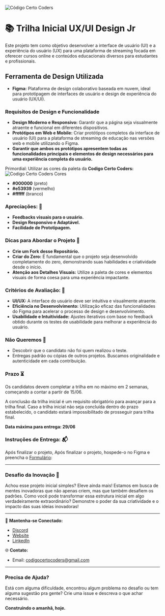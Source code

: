 ![Código Certo Coders](https://utfs.io/f/3b2340e8-5523-4aca-a549-0688fd07450e-j4edu.jfif)

# 📚 Trilha Inicial UX/UI Design Jr
Este projeto tem como objetivo desenvolver a interface de usuário (UI) e a experiência do usuário (UX) para uma plataforma de streaming focada em oferecer cursos online e conteúdos educacionais diversos para estudantes e profissionais.

## Ferramenta de Design Utilizada
- **Figma:** Plataforma de design colaborativo baseada em nuvem, ideal para prototipagem de interfaces de usuário e design de experiência do usuário (UX/UI).

### Requisitos de Design e Funcionalidade 
- **Design Moderno e Responsivo:** Garantir que a página seja visualmente atraente e funcional em diferentes dispositivos.
- **Protótipos em Web e Mobile:** Criar protótipos completos da interface de usuário (UI) para a plataforma de streaming de educação nas versões web e mobile utilizando o Figma.
- **Garantir que ambos os protótipos apresentem todas as funcionalidades principais e elementos de design necessários para uma experiência completa do usuário.**

Primordial: Utilizar as cores da paleta da **Codigo Certo Coders:**
![Codigo Certo Coders Cores](https://github.com/codigocerto/TrilhaFrontEndJR-JUN15/assets/170693068/5ced1a97-b2c6-4f54-836c-7b3e115f879f)
- **#000000** (preto)
- **#e53939** (vermelho)
- **#ffffff** (branco)

### Apreciações: 🎉
- **Feedbacks visuais para o usuário.**
- **Design Responsivo e Adaptável.**
- **Facilidade de Prototipagem.**

### Dicas para Abordar o Projeto 🌟
- **Crie um Fork desse Repositório.**
- **Criar do Zero:** É fundamental que o projeto seja desenvolvido completamente do zero, demonstrando suas habilidades e criatividade desde o início.
- **Atenção aos Detalhes Visuais:** Utilize a paleta de cores e elementos visuais de forma coesa para uma experiência impactante.

### Critérios de Avaliação: 📝
- **UI/UX:** A interface do usuário deve ser intuitiva e visualmente atraente.
- **Eficiência no Desenvolvimento:** Utilização eficaz das funcionalidades do Figma para acelerar o processo de design e desenvolvimento.
- **Usabilidade e Intuitividade:** Ajustes iterativos com base no feedback obtido durante os testes de usabilidade para melhorar a experiência do usuário.

### Não Queremos 🚫
- Descobrir que o candidato não foi quem realizou o teste.
- Entregas padrão ou cópias de outros projetos. Buscamos originalidade e autenticidade em cada contribuição.

### Prazo ⏳
Os candidatos devem completar a trilha em no máximo em 2 semanas, começando a contar a partir de 15/06.

A conclusão da trilha inicial é um requisito obrigatório para avançar para a trilha 
final. Caso a trilha inicial não seja concluída dentro do prazo estabelecido, o 
candidato estará impossibilitado de prosseguir para trilha final.

**Data máxima para entrega: 29/06**

### Instruções de Entrega: 📬
Após finalizar o projeto, Após finalizar o projeto, hospede-o no Figma e preencha o [Formulário](https://forms.gle/gZViPMTSDV5nidSu6):  

---

### Desafio da Inovação 🚀
Achou esse projeto inicial simples? Eleve ainda mais! Estamos em busca de mentes inovadoras que não apenas criem, mas que também desafiem os padrões. Como você pode transformar essa estrutura inicial em algo verdadeiramente extraordinário? Demonstre o poder da sua criatividade e o impacto das suas ideias inovadoras!

---

🔗 **Mantenha-se Conectado:**
- [Discord](https://discord.gg/wzA9FGZHNv)
- [Website](http://www.codigocertocoders.com.br/)
- [LinkedIn](https://www.linkedin.com/company/codigocerto/)
  
🌐 **Contato:**
- Email: codigocertocoders@gmail.com

---

### Precisa de Ajuda?
Está com alguma dificuldade, encontrou algum problema no desafio ou tem alguma sugestão pra gente? Crie uma issue e descreva o que achar necessário.

**Construindo o amanhã, hoje.**
